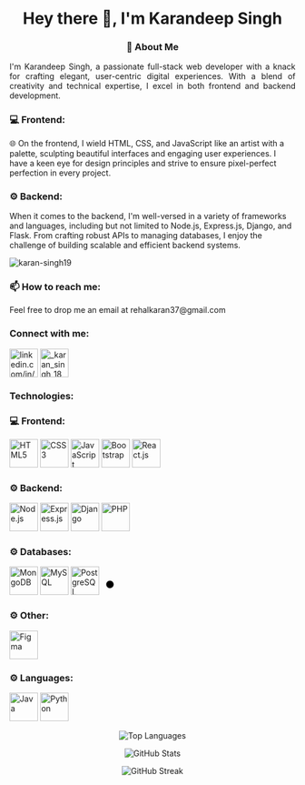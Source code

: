 <h1 align="center">Hey there 👋, I'm Karandeep Singh</h1>

<h3 align="center">🚀 About Me</h3>

<p align="justify">
I'm Karandeep Singh, a passionate full-stack web developer with a knack for crafting elegant, user-centric digital experiences. With a blend of creativity and technical expertise, I excel in both frontend and backend development.
</p>

<h3 align="left">💻 Frontend:</h3>
<p align="left">
🌐 On the frontend, I wield HTML, CSS, and JavaScript like an artist with a palette, sculpting beautiful interfaces and engaging user experiences. I have a keen eye for design principles and strive to ensure pixel-perfect perfection in every project.
</p>

<h3 align="left">⚙️ Backend:</h3>
<p align="left">
When it comes to the backend, I'm well-versed in a variety of frameworks and languages, including but not limited to Node.js, Express.js, Django, and Flask. From crafting robust APIs to managing databases, I enjoy the challenge of building scalable and efficient backend systems.
</p>

<p align="left"> <img src="https://komarev.com/ghpvc/?username=karan-singh19&label=Profile%20views&color=0e75b6&style=flat" alt="karan-singh19" /> </p>

<h3 align="left">📫 How to reach me:</h3>
<p align="left">
Feel free to drop me an email at rehalkaran37@gmail.com
</p>

<h3 align="left">Connect with me:</h3>
<p align="left">
<a href="https://linkedin.com/in/linkedin.com/in/karan-rehal-3a5285244" target="_blank"><img align="center" src="https://img.icons8.com/color/96/000000/linkedin.png" alt="linkedin.com/in/karan-rehal-3a5285244" height="50" width="50" /></a>
<a href="https://instagram.com/_karan_singh_18" target="_blank"><img align="center" src="https://img.icons8.com/color/96/000000/instagram-new.png" alt="_karan_singh_18" height="50" width="50" /></a>
</p>

<h3 align="left">Technologies:</h3>
<p align="left">
<h3 align="left">💻 Frontend:</h3>
<p align="left">
<img src="https://img.icons8.com/color/96/000000/html-5.png" alt="HTML5" height="50"/>
<img src="https://img.icons8.com/color/96/000000/css3.png" alt="CSS3" height="50"/>
<img src="https://img.icons8.com/color/96/000000/javascript.png" alt="JavaScript" height="50"/>
<img src="https://img.icons8.com/color/96/000000/bootstrap.png" alt="Bootstrap" height="50"/>
<img src="https://img.icons8.com/color/96/000000/react-native.png" alt="React.js" height="50"/>
</p>

<h3 align="left">⚙️ Backend:</h3>
<p align="left">
<img src="https://img.icons8.com/color/96/000000/nodejs.png" alt="Node.js" height="50"/>
<img src="https://img.icons8.com/color/96/000000/express.png" alt="Express.js" height="50"/>
<img src="https://img.icons8.com/color/96/000000/django.png" alt="Django" height="50"/>
<img src="https://img.icons8.com/color/96/000000/php.png" alt="PHP" height="50"/>
</p>

<h3 align="left">⚙️ Databases:</h3>
<p align="left"> 
<img src="https://img.icons8.com/color/96/000000/mongodb.png" alt="MongoDB" height="50"/>
<img src="https://img.icons8.com/color/96/000000/mysql-logo.png" alt="MySQL" height="50"/>
<img src="https://img.icons8.com/color/96/000000/postgreesql.png" alt="PostgreSQL" height="50"/>
<svg xmlns="http://www.w3.org/2000/svg" viewBox="0 0 48 48" width="30" height="30"><path fill="#000000" d="M24 8c-5.8 0-10.5 4.7-10.5 10.5S18.2 29 24 29s10.5-4.7 10.5-10.5S29.8 8 24 8zm1 13.5l-5.5 6 1 1.5 7-7-7-7-1 1.5 5.5 6z"/></svg>
</p>

<h3 align="left">⚙️ Other:</h3>
<p align="left"> 
<img src="https://img.icons8.com/color/96/000000/figma--v1.png" alt="Figma" height="50"/>
</p>

<h3 align="left">⚙️ Languages:</h3>
<p align="left"> 
<img src="https://img.icons8.com/color/96/000000/java-coffee-cup-logo.png" alt="Java" height="50"/>
<img src="https://img.icons8.com/color/96/000000/python.png" alt="Python" height="50"/>
</p>

<p align="center"><img src="https://github-readme-stats.vercel.app/api/top-langs/?username=karan-singh19&layout=compact&hide=html" alt="Top Languages" /></p>

<p align="center"><img src="https://github-readme-stats.vercel.app/api?username=karan-singh19&show_icons=true&count_private=true&include_all_commits=true" alt="GitHub Stats" /></p>

<p align="center"><img src="https://github-readme-streak-stats.herokuapp.com/?user=karan-singh19" alt="GitHub Streak" /></p>
